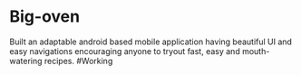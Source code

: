 # Big-oven
Built an adaptable android based mobile application having beautiful UI and easy navigations encouraging anyone to tryout fast, easy and mouth-watering recipes.
#Working


